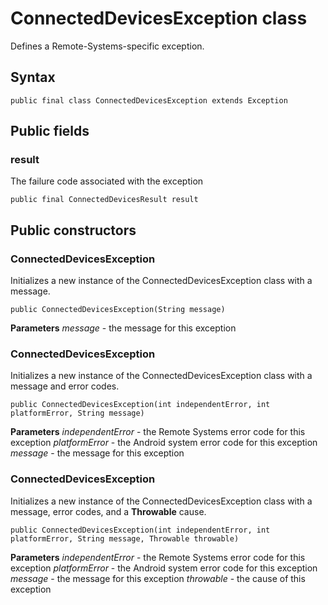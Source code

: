 # ConnectedDevicesException class
Defines a Remote-Systems-specific exception.

## Syntax
`public final class ConnectedDevicesException extends Exception`

## Public fields

### result
The failure code associated with the exception

`public final ConnectedDevicesResult result`

## Public constructors

### ConnectedDevicesException
Initializes a new instance of the ConnectedDevicesException class with a message.

`public ConnectedDevicesException(String message)`

**Parameters**
*message* - the message for this exception

### ConnectedDevicesException
Initializes a new instance of the ConnectedDevicesException class with a message and error codes.

`public ConnectedDevicesException(int independentError, int platformError, String message)`

**Parameters**
*independentError* - the Remote Systems error code for this exception
*platformError* - the Android system error code for this exception
*message* - the message for this exception

### ConnectedDevicesException
Initializes a new instance of the ConnectedDevicesException class with a message, error codes, and a **Throwable** cause.

`public ConnectedDevicesException(int independentError, int platformError, String message, Throwable throwable)`

**Parameters**
*independentError* - the Remote Systems error code for this exception
*platformError* - the Android system error code for this exception
*message* - the message for this exception
*throwable* - the cause of this exception